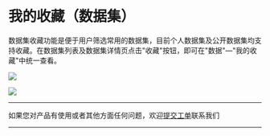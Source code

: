 # 我的收藏（数据集）

数据集收藏功能是便于用户筛选常用的数据集，目前个人数据集及公开数据集均支持收藏。在数据集列表及数据集详情页点击"收藏"按钮，即可在"数据"—"我的收藏"中统一查看。

![](http://storage.jd.com/doc-image/NeuFoundry-AIOT/8.1.4/8.1.4.2/8.1.4.2.4/1.png)

![](http://storage.jd.com/doc-image/NeuFoundry-AIOT/8.1.4/8.1.4.2/8.1.4.2.4/2.png)



---

如果您对产品有使用或者其他方面任何问题，欢迎[提交工单](http://neuhub.jd.com/workorder/init/2/NeuFoundry%E7%A5%9E%E9%93%B8%E5%B9%B3%E5%8F%B0)联系我们

---